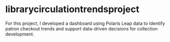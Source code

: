 # librarycirculationtrendsproject
For this project, I developed a dashboard using Polaris Leap data to identify patron checkout trends and support data-driven decisions for collection development.
